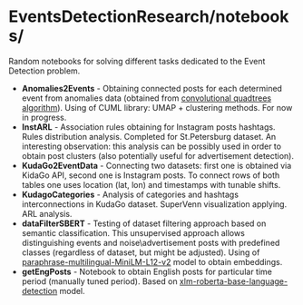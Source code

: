 # EventsDetectionResearch/notebooks/
Random notebooks for solving different tasks dedicated to the Event Detection problem.

+ **Anomalies2Events** - Obtaining connected posts for each determined event from anomalies data (obtained from [convolutional quadtrees algorithm](https://dl.acm.org/doi/abs/10.1145/3282866.3282867 )). Using of CUML library: UMAP + clustering methods. For now in progress.
+ **InstARL** - Association rules obtaining for Instagram posts hashtags. Rules distribution analysis. Completed for St.Petersburg dataset. An interesting observation: this analysis can be possibly used in order to obtain post clusters (also potentially useful for advertisement detection).
+ **KudaGo2EventData** - Connecting two datasets: first one is obtained via KidaGo API, second one is Instagram posts. To connect rows of both tables one uses location (lat, lon) and timestamps with tunable shifts.
+ **KudagoCategories** - Analysis of categories and hashtags interconnections in KudaGo dataset. SuperVenn visualization applying. ARL analysis.
+ **dataFilterSBERT** - Testing of dataset filtering approach based on semantic classification. This unsupervised approach allows distinguishing events and noise\advertisement posts with predefined classes (regardless of dataset, but might be adjusted). Using of 
[paraphrase-multilingual-MiniLM-L12-v2](https://huggingface.co/sentence-transformers/paraphrase-multilingual-MiniLM-L12-v2) model to obtain embeddings.
+ **getEngPosts** - Notebook to obtain English posts for particular time period (manually tuned period). Based on [
xlm-roberta-base-language-detection](https://huggingface.co/papluca/xlm-roberta-base-language-detection) model.
